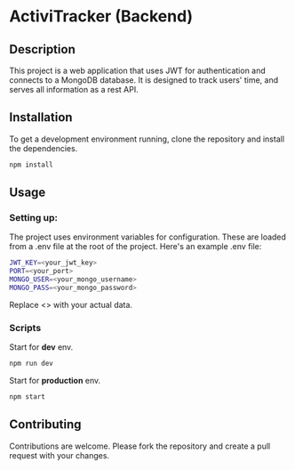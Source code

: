 # ActiviTracker (Backend)

## Description

This project is a web application that uses JWT for authentication and connects to a MongoDB database. 
It is designed to track users' time, and serves all information as a rest API.

## Installation

To get a development environment running, clone the repository and install the dependencies.

```bash
npm install
```
## Usage

### Setting up:

The project uses environment variables for configuration. 
These are loaded from a .env file at the root of the project. Here's an example .env file:

```bash
JWT_KEY=<your_jwt_key>
PORT=<your_port>
MONGO_USER=<your_mongo_username>
MONGO_PASS=<your_mongo_password>
```

Replace <> with your actual data.

### Scripts

Start for **dev** env.
```bash
npm run dev
```

Start for **production** env.
```bash
npm start
```

## Contributing

Contributions are welcome. Please fork the repository and create a pull request with your changes.

